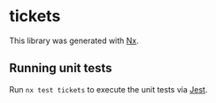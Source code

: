 # tickets

This library was generated with [Nx](https://nx.dev).

## Running unit tests

Run `nx test tickets` to execute the unit tests via [Jest](https://jestjs.io).

